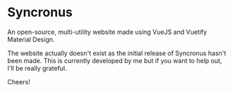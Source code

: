 # Syncronus

An open-source, multi-utility website made using VueJS and Vuetify Material Design.

The website actually doesn't exist as the initial release of Syncronus hasn't been made. This is currently developed by me but if you want to help out, I'll be really grateful. 

Cheers!
